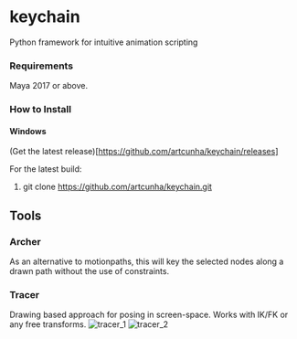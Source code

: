 # keychain
Python framework for intuitive animation scripting

### Requirements ###
Maya 2017 or above.

### How to Install ###
#### Windows ####
(Get the latest release)[https://github.com/artcunha/keychain/releases]

For the latest build:
1. git clone https://github.com/artcunha/keychain.git


## Tools ##
### Archer ###
As an alternative to motionpaths, this will key the selected nodes along a drawn path without the use of constraints.  


### Tracer ###
Drawing based approach for posing in screen-space. Works with IK/FK or any free transforms. 
![tracer_1](doc/images/tracer_1.gif)
![tracer_2](doc/images/tracer_2.gif)
